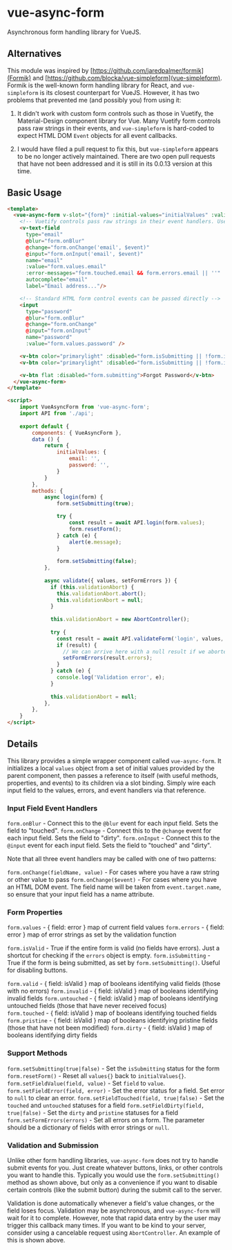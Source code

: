 # vue-async-form

Asynchronous form handling library for VueJS.

## Alternatives

This module was inspired by [https://github.com/jaredpalmer/formik](Formik) and [https://github.com/blocka/vue-simpleform](vue-simpleform).
Formik is the well-known form handling library for React, and `vue-simpleform` is its closest counterpart for VueJS. However, it has two
problems that prevented me (and possibly you) from using it:

1. It didn't work with custom form controls such as those in Vuetify, the Material-Design component library for Vue. Many Vuetify form
controls pass raw strings in their events, and `vue-simpleform` is hard-coded to expect HTML DOM `Event` objects for all event callbacks.

2. I would have filed a pull request to fix this, but `vue-simpleform` appears to be no longer actively maintained. There are two open
pull requests that have not been addressed and it is still in its 0.0.13 version at this time.

## Basic Usage

```html
<template>
  <vue-async-form v-slot="{form}" :initial-values="initialValues" :validate-form="validate">
    <!-- Vuetify controls pass raw strings in their event handlers. Use this syntax for passing along their values. -->
    <v-text-field
      type="email"
      @blur="form.onBlur"
      @change="form.onChange('email', $event)"
      @input="form.onInput('email', $event)"
      name="email"
      :value="form.values.email"
      :error-messages="form.touched.email && form.errors.email || ''"
      autocomplete="email"
      label="Email address..."/>

    <!-- Standard HTML form control events can be passed directly -->
    <input 
      type="password" 
      @blur="form.onBlur"
      @change="form.onChange"
      @input="form.onInput"
      name="password" 
      :value="form.values.password" />

    <v-btn color="primarylight" :disabled="form.isSubmitting || !form.isValid" @click.prevent="login(form)">Login</v-btn>
    <v-btn color="primarylight" :disabled="form.isSubmitting || !form.isValid" @click.prevent="form.resetForm">Reset</v-btn>

    <v-btn flat :disabled="form.submitting">Forgot Password</v-btn>
  </vue-async-form>
</template>

<script>
    import VueAsyncForm from 'vue-async-form';
    import API from './api';
    
    export default {
        components: { VueAsyncForm },
        data () {
            return {
                initialValues: {
                    email: '',
                    password: '',
                }
            }
        },
        methods: {
            async login(form) {
                form.setSubmitting(true);

                try {
                    const result = await API.login(form.values);
                    form.resetForm();
                } catch (e) {
                    alert(e.message);
                }
              
                form.setSubmitting(false);
            },
        
            async validate({ values, setFormErrors }) {
              if (this.validationAbort) {
                this.validationAbort.abort();
                this.validationAbort = null;
              }
        
              this.validationAbort = new AbortController();
        
              try {
                const result = await API.validateForm('login', values, this.validationAbort.signal);
                if (result) {
                  // We can arrive here with a null result if we aborted a request
                  setFormErrors(result.errors);
                }
              } catch (e) {
                console.log('Validation error', e);
              }
        
              this.validationAbort = null;
            },
        },
    }
</script>
```

## Details

This library provides a simple wrapper component called `vue-async-form`. It initializes a local `values` object from a set of initial
values provided by the parent component, then passes a reference to itself (with useful methods, properties, and events) to its children
via a slot binding. Simply wire each input field to the values, errors, and event handlers via that reference.

### Input Field Event Handlers

  `form.onBlur` - Connect this to the `@blur` event for each input field. Sets the field to "touched". 
  `form.onChange` - Connect this to the `@change` event for each input field. Sets the field to "dirty". 
  `form.onInput` - Connect this to the `@input` event for each input field. Sets the field to "touched" and "dirty".
  
Note that all three event handlers may be called with one of two patterns:

  `form.onChange(fieldName, value)` - For cases where you have a raw string or other value to pass
  `form.onChange($event)` - For cases where you have an HTML DOM event. The field name will be taken from `event.target.name`, so ensure
    that your input field has a name attribute.

### Form Properties

  `form.values` - { field: error } map of current field values
  `form.errors` - { field: error } map of error strings as set by the validation function 

  `form.isValid` - True if the entire form is valid (no fields have errors). Just a shortcut for checking if the `errors` object is empty.
  `form.isSubmitting` - True if the form is being submitted, as set by `form.setSubmitting()`. Useful for disabling buttons.

  `form.valid` - { field: isValid } map of booleans identifying valid fields (those with no errors)
  `form.invalid` - { field: isValid } map of booleans identifying invalid fields
  `form.untouched` - { field: isValid } map of booleans identifying untouched fields (those that have never received focus)  
  `form.touched` - { field: isValid } map of booleans identifying touched fields 
  `form.pristine` - { field: isValid } map of booleans identifying pristine fields (those that have not been modified)
  `form.dirty` - { field: isValid } map of booleans identifying dirty fields 

### Support Methods

  `form.setSubmitting(true|false)` - Set the `isSubmitting` status for the form
  `form.resetForm()` - Reset all `values{}` back to `initialValues{}`.
  `form.setFieldValue(field, value)` - Set `field` to `value`.
  `form.setFieldError(field, error)` - Set the error status for a field. Set error to `null` to clear an error.
  `form.setFieldTouched(field, true|false)` - Set the `touched` and `untouched` statuses for a field
  `form.setFieldDirty(field, true|false)` - Set the `dirty` and `pristine` statuses for a field
  `form.setFormErrors(errors)` - Set all errors on a form. The parameter should be a dictionary of fields with error strings or `null`.

### Validation and Submission

Unlike other form handling libraries, `vue-async-form` does not try to handle submit events for you. Just create whatever buttons, links,
or other controls you want to handle this. Typically you would use the `form.setSubmitting()` method as shown above, but only as a
convenience if you want to disable certain controls (like the submit button) during the submit call to the server.

Validation is done automatically whenever a field's value changes, or the field loses focus. Validation may be asynchronous, and
`vue-async-form` will wait for it to complete. However, note that rapid data entry by the user may trigger this callback many times. If you
want to be kind to your server, consider using a cancelable request using `AbortController`. An example of this is shown above.
